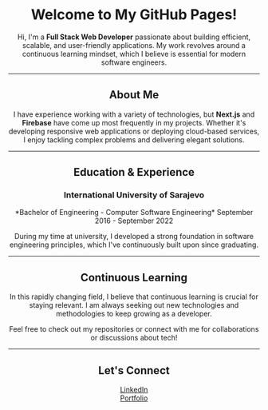<div align="center">


<h1>Welcome to My GitHub Pages!</h1>


Hi, I'm a **Full Stack Web Developer** passionate about building efficient, scalable, and user-friendly applications. My work revolves around a continuous learning mindset, which I believe is essential for modern software engineers.


---


<h2>About Me</h2>

I have experience working with a variety of technologies, but **Next.js** and **Firebase** have come up most frequently in my projects. Whether it's developing responsive web applications or deploying cloud-based services, I enjoy tackling complex problems and delivering elegant solutions.

---


<h2>Education & Experience</h2>

<h3>International University of Sarajevo</h3> 
*Bachelor of Engineering - Computer Software Engineering*  
September 2016 - September 2022  

During my time at university, I developed a strong foundation in software engineering principles, which I've continuously built upon since graduating.

---



<h2>Continuous Learning</h2>

In this rapidly changing field, I believe that continuous learning is crucial for staying relevant. I am always seeking out new technologies and methodologies to keep growing as a developer.

Feel free to check out my repositories or connect with me for collaborations or discussions about tech!


---

<h2>Let's Connect</h2>

[LinkedIn](https://www.linkedin.com/in/armin-isakovi%C4%87-b07b24215/)  
[Portfolio](https://portofolio-phi-sepia.vercel.app/signin)


</div>
